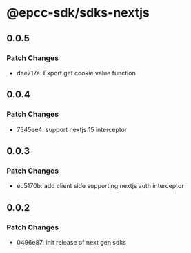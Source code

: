 # @epcc-sdk/sdks-nextjs

## 0.0.5

### Patch Changes

- dae717e: Export get cookie value function

## 0.0.4

### Patch Changes

- 7545ee4: support nextjs 15 interceptor

## 0.0.3

### Patch Changes

- ec5170b: add client side supporting nextjs auth interceptor

## 0.0.2

### Patch Changes

- 0496e87: init release of next gen sdks
